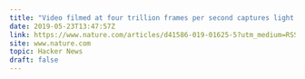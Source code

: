 ```yaml
---
title: "Video filmed at four trillion frames per second captures light in a flash"
date: 2019-05-23T13:47:57Z
link: https://www.nature.com/articles/d41586-019-01625-5?utm_medium=RSS&utm_source=hune
site: www.nature.com
topic: Hacker News
draft: false
---
```

